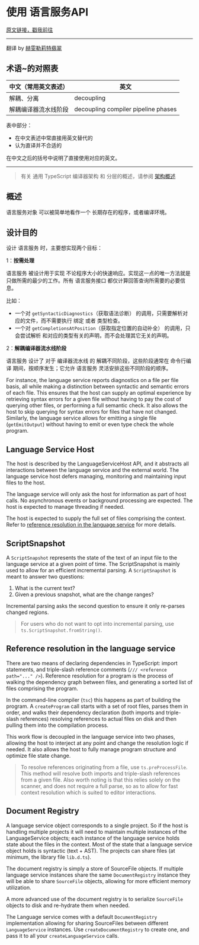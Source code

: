 # 使用 语言服务API

[原文链接，戳我前往](https://github.com/microsoft/TypeScript/wiki/Using-the-Language-Service-API)

------

翻译 by [赫雯勒莉特翡翠](https://github.com/HeveraletLaidCenx)

## 术语~的对照表

|中文（常用英文表述）|英文|
|----|----|
|解耦、分离|decoupling|
|解耦编译器流水线阶段|decoupling compiler pipeline phases|

表中部分：

* 在中文表述中常直接用英文替代的
* 认为直译并不合适的

在中文之后的括号中说明了直接使用对应的英文。

------

> 有关 通用 TypeScript 编译器架构 和 分层的概述，请参阅 [架构概述](https://github.com/microsoft/TypeScript/wiki/Architectural-Overview)

## 概述

语言服务对象 可以被简单地看作一个 长期存在的程序，或者编译环境。

## 设计目的

设计 语言服务 时，主要想实现两个目标：

1：**按需处理**

语言服务 被设计用于实现 不论程序大小的快速响应。实现这一点的唯一方法就是 只做所需的最少的工作。所有 语言服务接口 都仅计算回答查询所需要的必要信息。

比如：

* 一个对 `getSyntacticDiagnostics`（获取语法诊断） 的调用，只需要解析对应的文件，而不需要执行 绑定 或者 类型检查。
* 一个对 `getCompletionsAtPosition`（获取指定位置的自动补全） 的调用，只会尝试解析 和对应的类型有关的声明，而不会处理其它无关的声明。

2：**解耦编译器流水线阶段**

语言服务 设计了 对于 编译器流水线 的 解耦不同阶段，这些阶段通常在 命令行编译 期间，按顺序发生；它允许 语言服务 灵活安排这些不同阶段的顺序。

For instance, the language service reports diagnostics on a file per file basis, all while making a distinction between syntactic and semantic errors of each file. This ensures that the host can supply an optimal experience by retrieving syntax errors for a given file without having to pay the cost of querying other files, or performing a full semantic check. It also allows the host to skip querying for syntax errors for files that have not changed. Similarly, the language service allows for emitting a single file (`getEmitOutput`) without having to emit or even type check the whole program.

## Language Service Host

The host is described by the LanguageServiceHost API, and it abstracts all interactions between the language service and the external world. The language service host defers managing, monitoring and maintaining input files to the host.

The language service will only ask the host for information as part of host calls. No asynchronous events or background processing are expected. The host is expected to manage threading if needed.

The host is expected to supply the full set of files comprising the context. Refer to [reference resolution in the language service](https://github.com/microsoft/TypeScript/wiki/Using-the-Language-Service-API#reference-resolution-in-the-language-service) for more details.

## ScriptSnapshot

A `ScriptSnapshot` represents the state of the text of an input file to the language service at a given point of time. The ScriptSnapshot is mainly used to allow for an efficient incremental parsing. A `ScriptSnapshot` is meant to answer two questions:

1. What is the current text?
2. Given a previous snapshot, what are the change ranges?

Incremental parsing asks the second question to ensure it only re-parses changed regions.

> For users who do not want to opt into incremental parsing, use `ts.ScriptSnapshot.fromString()`.

## Reference resolution in the language service

There are two means of declaring dependencies in TypeScript: import statements, and triple-slash reference comments (`/// <reference path="..." />`). Reference resolution for a program is the process of walking the dependency graph between files, and generating a sorted list of files comprising the program.

In the command-line compiler (`tsc`) this happens as part of building the program. A `createProgram` call starts with a set of root files, parses them in order, and walks their dependency declaration (both imports and triple-slash references) resolving references to actual files on disk and then pulling them into the compilation process.

This work flow is decoupled in the language service into two phases, allowing the host to interject at any point and change the resolution logic if needed. It also allows the host to fully manage program structure and optimize file state change.

> To resolve references originating from a file, use `ts.preProcessFile`. This method will resolve both imports and triple-slash references from a given file. Also worth noting is that this relies solely on the scanner, and does not require a full parse, so as to allow for fast context resolution which is suited to editor interactions.

## Document Registry

A language service object corresponds to a single project. So if the host is handling multiple projects it will need to maintain multiple instances of the LanguageService objects; each instance of the language service holds state about the files in the context. Most of the state that a language service object holds is syntactic (text + AST). The projects can share files (at minimum, the library file `lib.d.ts`).

The document registry is simply a store of SourceFile objects. If multiple language service instances share the same `DocumentRegistry` instance they will be able to share `SourceFile` objects, allowing for more efficient memory utilization.

A more advanced use of the document registry is to serialize `SourceFile` objects to disk and re-hydrate them when needed.

The Language service comes with a default `DocumentRegistry` implementation allowing for sharing SourceFiles between different `LanguageService` instances. Use `createDocumentRegistry` to create one, and pass it to all your `createLanguageService` calls.